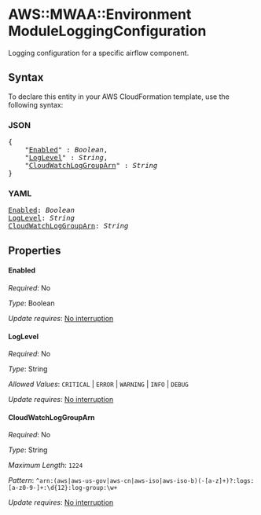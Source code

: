 # AWS::MWAA::Environment ModuleLoggingConfiguration

Logging configuration for a specific airflow component.

## Syntax

To declare this entity in your AWS CloudFormation template, use the following syntax:

### JSON

<pre>
{
    "<a href="#enabled" title="Enabled">Enabled</a>" : <i>Boolean</i>,
    "<a href="#loglevel" title="LogLevel">LogLevel</a>" : <i>String</i>,
    "<a href="#cloudwatchloggrouparn" title="CloudWatchLogGroupArn">CloudWatchLogGroupArn</a>" : <i>String</i>
}
</pre>

### YAML

<pre>
<a href="#enabled" title="Enabled">Enabled</a>: <i>Boolean</i>
<a href="#loglevel" title="LogLevel">LogLevel</a>: <i>String</i>
<a href="#cloudwatchloggrouparn" title="CloudWatchLogGroupArn">CloudWatchLogGroupArn</a>: <i>String</i>
</pre>

## Properties

#### Enabled

_Required_: No

_Type_: Boolean

_Update requires_: [No interruption](https://docs.aws.amazon.com/AWSCloudFormation/latest/UserGuide/using-cfn-updating-stacks-update-behaviors.html#update-no-interrupt)

#### LogLevel

_Required_: No

_Type_: String

_Allowed Values_: <code>CRITICAL</code> | <code>ERROR</code> | <code>WARNING</code> | <code>INFO</code> | <code>DEBUG</code>

_Update requires_: [No interruption](https://docs.aws.amazon.com/AWSCloudFormation/latest/UserGuide/using-cfn-updating-stacks-update-behaviors.html#update-no-interrupt)

#### CloudWatchLogGroupArn

_Required_: No

_Type_: String

_Maximum Length_: <code>1224</code>

_Pattern_: <code>^arn:(aws|aws-us-gov|aws-cn|aws-iso|aws-iso-b)(-[a-z]+)?:logs:[a-z0-9\-]+:\d{12}:log-group:\w+</code>

_Update requires_: [No interruption](https://docs.aws.amazon.com/AWSCloudFormation/latest/UserGuide/using-cfn-updating-stacks-update-behaviors.html#update-no-interrupt)

